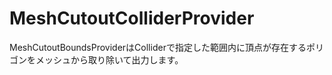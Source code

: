 # MeshCutoutColliderProvider

MeshCutoutBoundsProviderはColliderで指定した範囲内に頂点が存在するポリゴンをメッシュから取り除いて出力します。

